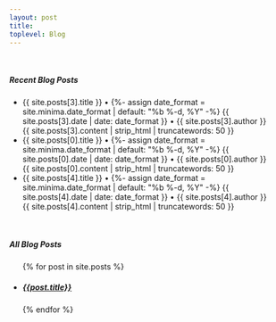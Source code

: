 ```yaml
---
layout: post
title: 
toplevel: Blog
---
```


<br/>
<h5>Recent Blog Posts</h5>
<ul>
<li>{{ site.posts[3].title }} • 
{%- assign date_format = site.minima.date_format | default: "%b %-d, %Y" -%}
{{ site.posts[3].date | date: date_format }} • {{ site.posts[3].author }}<br/>
{{ site.posts[3].content | strip_html | truncatewords: 50 }}<br/></li>

<li>{{ site.posts[0].title }} • 
{%- assign date_format = site.minima.date_format | default: "%b %-d, %Y" -%}
{{ site.posts[0].date | date: date_format }} • {{ site.posts[0].author }}<br/>
{{ site.posts[0].content | strip_html | truncatewords: 50 }}<br/></li>

<li>{{ site.posts[4].title }} • 
{%- assign date_format = site.minima.date_format | default: "%b %-d, %Y" -%}
{{ site.posts[4].date | date: date_format }} • {{ site.posts[4].author }}<br/>
{{ site.posts[4].content | strip_html | truncatewords: 50 }}<br/></li>

</ul><br/>

<h5>All Blog Posts</h5>
<ul>
  {% for post in site.posts %}
  <li>
    <h5><a href="/ajc-com{{post.url}}">{{post.title}}</a></h5>
  </li>
  {% endfor %}
</ul>
 
